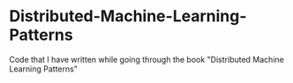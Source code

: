 # Distributed-Machine-Learning-Patterns
Code that I have written while going through the book "Distributed Machine Learning Patterns"
